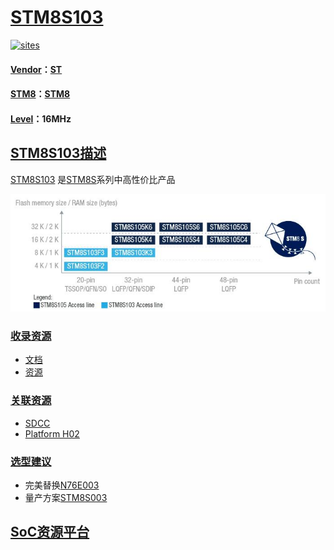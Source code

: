 ﻿# [STM8S103](https://github.com/sochub/STM8S103)
[![sites](http://182.61.61.133/link/resources/SoC.png)](https://stop.stops.top) 

#### [Vendor](https://github.com/sochub/Vendor)：[ST](https://github.com/sochub/ST)
#### [STM8](https://github.com/sochub/STM8)：[STM8](https://github.com/sochub)
#### [Level](https://github.com/sochub/Level)：16MHz 

## [STM8S103描述](https://github.com/sochub/STM8S103/wiki) 

[STM8S103](https://github.com/sochub/STM8S103) 是[STM8S](https://github.com/sochub/STM8S)系列中高性价比产品

[![sites](docs/STM8S10.png)](https://www.st.com/en/microcontrollers-microprocessors/stm8s103-105.html) 

### [收录资源](https://github.com/sochub/STM8S103)

* [文档](docs/)
* [资源](src/)

### [关联资源](https://github.com/sochub)

* [SDCC](https://github.com/sochub/sdcc)
* [Platform H02](https://github.com/OS-Q/H02)

### [选型建议](https://github.com/sochub)

- 完美替换[N76E003](https://github.com/sochub/N76E003) 
- 量产方案[STM8S003](https://github.com/sochub/STM8S003) 

##  [SoC资源平台](http://www.qitas.cn)  
